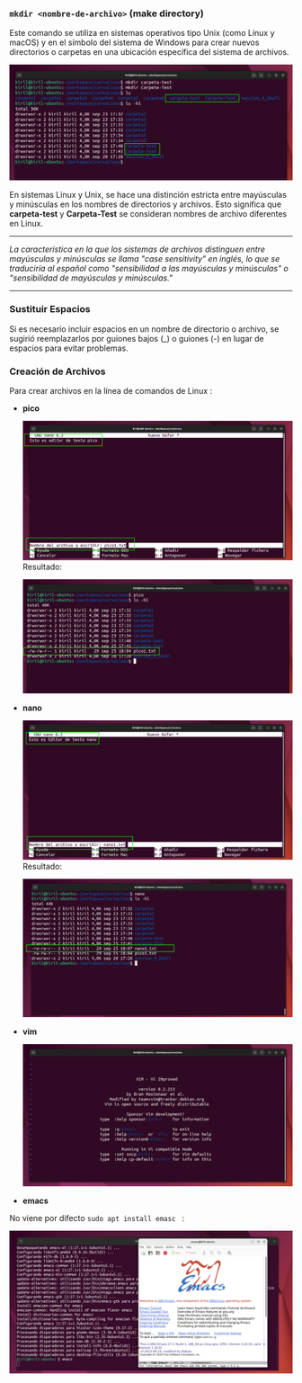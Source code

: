### `mkdir <nombre-de-archivo>` (make directory)

Este comando se utiliza en sistemas operativos tipo Unix (como Linux y macOS) y en el símbolo del sistema de Windows para crear nuevos directorios o carpetas en una ubicación específica del sistema de archivos.

![mkdir](/img/504_mkdir.png)

En sistemas Linux y Unix, se hace una distinción estricta entre mayúsculas y minúsculas en los nombres de directorios y archivos. Esto significa que **carpeta-test** y **Carpeta-Test** se consideran nombres de archivo diferentes en Linux.

***
*La característica en la que los sistemas de archivos distinguen entre mayúsculas y minúsculas se llama "case sensitivity" en inglés, lo que se traduciría al español como "sensibilidad a las mayúsculas y minúsculas" o "sensibilidad de mayúsculas y minúsculas."*
***

### Sustituir Espacios

 Si es necesario incluir espacios en un nombre de directorio o archivo, se sugirió reemplazarlos por guiones bajos (_) o guiones (-) en lugar de espacios para evitar problemas.

 ### Creación de Archivos

Para crear archivos en la línea de comandos de Linux :

* **pico**

    ![pico](/img/504_pico-txt.png)
Resultado:

    ![pico](/img/504_resultado-pico.png)
    
* **nano** 

    ![nano](/img/504_nano-txt.png)
Resultado:

    ![nano](/img/504_resultado-nano.png)

* **vim** 

    ![vim](/img/504_vim.png)

* **emacs** 

No viene por difecto `sudo apt install emasc ` :

   ![emacs](/img/504_emacs.png)